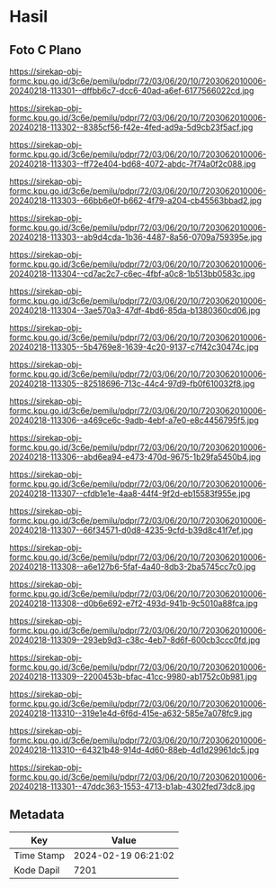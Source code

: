 # Hasil

## Foto C Plano

https://sirekap-obj-formc.kpu.go.id/3c6e/pemilu/pdpr/72/03/06/20/10/7203062010006-20240218-113301--dffbb6c7-dcc6-40ad-a6ef-6177566022cd.jpg

https://sirekap-obj-formc.kpu.go.id/3c6e/pemilu/pdpr/72/03/06/20/10/7203062010006-20240218-113302--8385cf56-f42e-4fed-ad9a-5d9cb23f5acf.jpg

https://sirekap-obj-formc.kpu.go.id/3c6e/pemilu/pdpr/72/03/06/20/10/7203062010006-20240218-113303--ff72e404-bd68-4072-abdc-7f74a0f2c088.jpg

https://sirekap-obj-formc.kpu.go.id/3c6e/pemilu/pdpr/72/03/06/20/10/7203062010006-20240218-113303--66bb6e0f-b662-4f79-a204-cb45563bbad2.jpg

https://sirekap-obj-formc.kpu.go.id/3c6e/pemilu/pdpr/72/03/06/20/10/7203062010006-20240218-113303--ab9d4cda-1b36-4487-8a56-0709a759395e.jpg

https://sirekap-obj-formc.kpu.go.id/3c6e/pemilu/pdpr/72/03/06/20/10/7203062010006-20240218-113304--cd7ac2c7-c6ec-4fbf-a0c8-1b513bb0583c.jpg

https://sirekap-obj-formc.kpu.go.id/3c6e/pemilu/pdpr/72/03/06/20/10/7203062010006-20240218-113304--3ae570a3-47df-4bd6-85da-b1380360cd06.jpg

https://sirekap-obj-formc.kpu.go.id/3c6e/pemilu/pdpr/72/03/06/20/10/7203062010006-20240218-113305--5b4769e8-1639-4c20-9137-c7f42c30474c.jpg

https://sirekap-obj-formc.kpu.go.id/3c6e/pemilu/pdpr/72/03/06/20/10/7203062010006-20240218-113305--82518696-713c-44c4-97d9-fb0f610032f8.jpg

https://sirekap-obj-formc.kpu.go.id/3c6e/pemilu/pdpr/72/03/06/20/10/7203062010006-20240218-113306--a469ce6c-9adb-4ebf-a7e0-e8c4456795f5.jpg

https://sirekap-obj-formc.kpu.go.id/3c6e/pemilu/pdpr/72/03/06/20/10/7203062010006-20240218-113306--abd6ea94-e473-470d-9675-1b29fa5450b4.jpg

https://sirekap-obj-formc.kpu.go.id/3c6e/pemilu/pdpr/72/03/06/20/10/7203062010006-20240218-113307--cfdb1e1e-4aa8-44f4-9f2d-eb15583f955e.jpg

https://sirekap-obj-formc.kpu.go.id/3c6e/pemilu/pdpr/72/03/06/20/10/7203062010006-20240218-113307--66f34571-d0d8-4235-9cfd-b39d8c41f7ef.jpg

https://sirekap-obj-formc.kpu.go.id/3c6e/pemilu/pdpr/72/03/06/20/10/7203062010006-20240218-113308--a6e127b6-5faf-4a40-8db3-2ba5745cc7c0.jpg

https://sirekap-obj-formc.kpu.go.id/3c6e/pemilu/pdpr/72/03/06/20/10/7203062010006-20240218-113308--d0b6e692-e7f2-493d-941b-9c5010a88fca.jpg

https://sirekap-obj-formc.kpu.go.id/3c6e/pemilu/pdpr/72/03/06/20/10/7203062010006-20240218-113309--293eb9d3-c38c-4eb7-8d6f-600cb3ccc0fd.jpg

https://sirekap-obj-formc.kpu.go.id/3c6e/pemilu/pdpr/72/03/06/20/10/7203062010006-20240218-113309--2200453b-bfac-41cc-9980-ab1752c0b981.jpg

https://sirekap-obj-formc.kpu.go.id/3c6e/pemilu/pdpr/72/03/06/20/10/7203062010006-20240218-113310--319e1e4d-6f6d-415e-a632-585e7a078fc9.jpg

https://sirekap-obj-formc.kpu.go.id/3c6e/pemilu/pdpr/72/03/06/20/10/7203062010006-20240218-113310--64321b48-914d-4d60-88eb-4d1d29961dc5.jpg

https://sirekap-obj-formc.kpu.go.id/3c6e/pemilu/pdpr/72/03/06/20/10/7203062010006-20240218-113301--47ddc363-1553-4713-b1ab-4302fed73dc8.jpg


## Metadata

| Key        | Value               |
| ---------- | ------------------- |
| Time Stamp | 2024-02-19 06:21:02 |
| Kode Dapil | 7201                |



